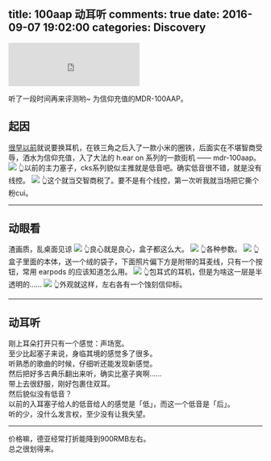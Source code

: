 title: 100aap 动耳听
comments: true
date: 2016-09-07 19:02:00
categories: Discovery
---

<iframe frameborder="no" border="0" marginwidth="0" marginheight="0" width=260 height=86 src="http://music.163.com/outchain/player?type=2&id=27471609&auto=1&height=66"></iframe>

听了一段时间再来评测哟~ 为信仰充值的MDR-100AAP。
## 起因
[很早以前](//gaoryrt.com/2016/07-31-whatsup20160731/)就说要换耳机，在铁三角之后入了一款小米的圈铁，后面实在不堪智商受辱，洒水为信仰充值，入了大法的 h.ear on 系列的一款街机 —— mdr-100aap。
![](/2016/07-31-whatsup20160731/cks77.jpg)
👆以前的主力塞子，cks系列貌似主推就是低音吧。确实低音很不错，就是没有线控。
![](/2016/07-31-whatsup20160731/mi.jpg)
👆这个就当交智商税了。要不是有个线控，第一次听我就当场把它撕个粉cui。

***
## 动眼看
渣画质，乱桌面见谅
![](/2016/09-07-100aap-hands-on/hear0.jpeg)
👆良心就是良心，盒子都这么大。
![](/2016/09-07-100aap-hands-on/hear1.jpeg)
👆各种参数。
![](/2016/09-07-100aap-hands-on/hear2.jpeg)
👆盒子里面的本体，送一个绒的袋子，下面照片偏下方是附带的耳麦线，只有一个按钮，常用 earpods 的应该知道怎么用。
![](/2016/09-07-100aap-hands-on/hear3.jpeg)
👆包耳式的耳机，但是为啥这一层是半透明的……
![](/2016/09-07-100aap-hands-on/hear4.jpeg)
👆外观就这样，左右各有一个蚀刻信仰标。

***
## 动耳听
刚上耳朵打开只有一个感觉：声场宽。  
至少比起塞子来说，身临其境的感觉多了很多。  
听熟悉的歌曲的时候，仔细听还能发现新感觉。  
然后把好多古典乐翻出来听，确实比塞子爽啊……   
带上去很舒服，刚好包裹住双耳。  
然后貌似没有低音？  
以前的入耳塞子给人的低音给人的感觉是「低」，而这一个低音是「后」。  
听的少，没什么发言权，至少没有让我失望。

***
价格嘛，德亚经常打折能降到900RMB左右。  
总之很划得来。

